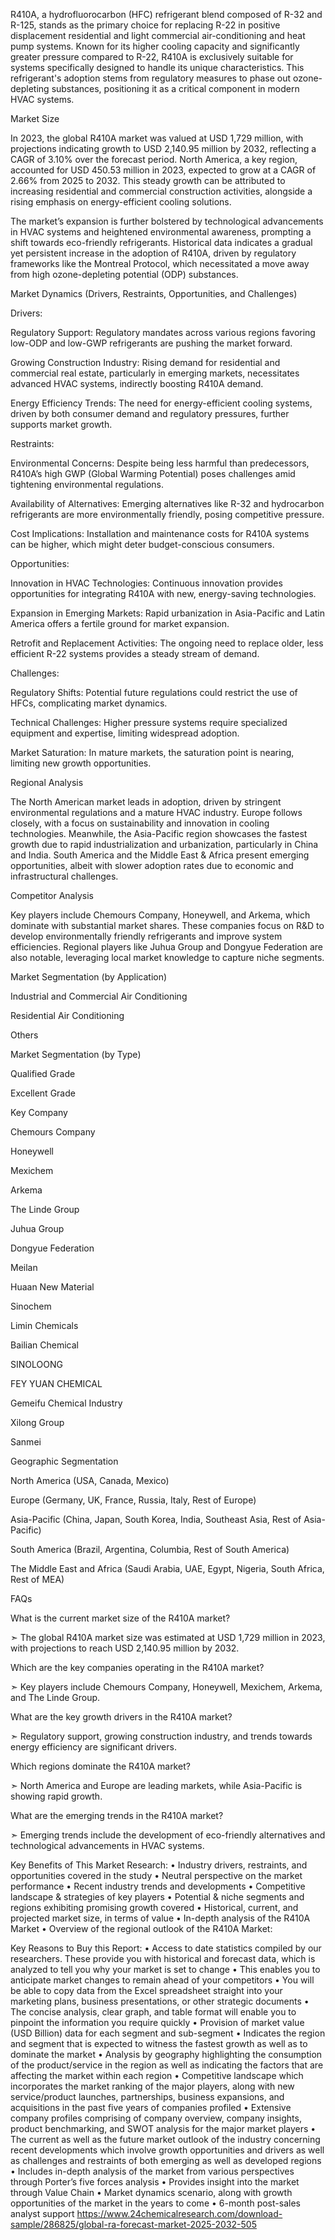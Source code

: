 R410A, a hydrofluorocarbon (HFC) refrigerant blend composed of R-32 and R-125, stands as the primary choice for replacing R-22 in positive displacement residential and light commercial air-conditioning and heat pump systems. Known for its higher cooling capacity and significantly greater pressure compared to R-22, R410A is exclusively suitable for systems specifically designed to handle its unique characteristics. This refrigerant's adoption stems from regulatory measures to phase out ozone-depleting substances, positioning it as a critical component in modern HVAC systems.

Market Size

In 2023, the global R410A market was valued at USD 1,729 million, with projections indicating growth to USD 2,140.95 million by 2032, reflecting a CAGR of 3.10% over the forecast period. North America, a key region, accounted for USD 450.53 million in 2023, expected to grow at a CAGR of 2.66% from 2025 to 2032. This steady growth can be attributed to increasing residential and commercial construction activities, alongside a rising emphasis on energy-efficient cooling solutions.

The market’s expansion is further bolstered by technological advancements in HVAC systems and heightened environmental awareness, prompting a shift towards eco-friendly refrigerants. Historical data indicates a gradual yet persistent increase in the adoption of R410A, driven by regulatory frameworks like the Montreal Protocol, which necessitated a move away from high ozone-depleting potential (ODP) substances.

Market Dynamics (Drivers, Restraints, Opportunities, and Challenges)

Drivers:

Regulatory Support: Regulatory mandates across various regions favoring low-ODP and low-GWP refrigerants are pushing the market forward.

Growing Construction Industry: Rising demand for residential and commercial real estate, particularly in emerging markets, necessitates advanced HVAC systems, indirectly boosting R410A demand.

Energy Efficiency Trends: The need for energy-efficient cooling systems, driven by both consumer demand and regulatory pressures, further supports market growth.

Restraints:

Environmental Concerns: Despite being less harmful than predecessors, R410A’s high GWP (Global Warming Potential) poses challenges amid tightening environmental regulations.

Availability of Alternatives: Emerging alternatives like R-32 and hydrocarbon refrigerants are more environmentally friendly, posing competitive pressure.

Cost Implications: Installation and maintenance costs for R410A systems can be higher, which might deter budget-conscious consumers.

Opportunities:

Innovation in HVAC Technologies: Continuous innovation provides opportunities for integrating R410A with new, energy-saving technologies.

Expansion in Emerging Markets: Rapid urbanization in Asia-Pacific and Latin America offers a fertile ground for market expansion.

Retrofit and Replacement Activities: The ongoing need to replace older, less efficient R-22 systems provides a steady stream of demand.

Challenges:

Regulatory Shifts: Potential future regulations could restrict the use of HFCs, complicating market dynamics.

Technical Challenges: Higher pressure systems require specialized equipment and expertise, limiting widespread adoption.

Market Saturation: In mature markets, the saturation point is nearing, limiting new growth opportunities.

Regional Analysis

The North American market leads in adoption, driven by stringent environmental regulations and a mature HVAC industry. Europe follows closely, with a focus on sustainability and innovation in cooling technologies. Meanwhile, the Asia-Pacific region showcases the fastest growth due to rapid industrialization and urbanization, particularly in China and India. South America and the Middle East & Africa present emerging opportunities, albeit with slower adoption rates due to economic and infrastructural challenges.

Competitor Analysis

Key players include Chemours Company, Honeywell, and Arkema, which dominate with substantial market shares. These companies focus on R&D to develop environmentally friendly refrigerants and improve system efficiencies. Regional players like Juhua Group and Dongyue Federation are also notable, leveraging local market knowledge to capture niche segments.

Market Segmentation (by Application)

Industrial and Commercial Air Conditioning

Residential Air Conditioning

Others

Market Segmentation (by Type)

Qualified Grade

Excellent Grade

Key Company

Chemours Company

Honeywell

Mexichem

Arkema

The Linde Group

Juhua Group

Dongyue Federation

Meilan

Huaan New Material

Sinochem

Limin Chemicals

Bailian Chemical

SINOLOONG

FEY YUAN CHEMICAL

Gemeifu Chemical Industry

Xilong Group

Sanmei

Geographic Segmentation

North America (USA, Canada, Mexico)

Europe (Germany, UK, France, Russia, Italy, Rest of Europe)

Asia-Pacific (China, Japan, South Korea, India, Southeast Asia, Rest of Asia-Pacific)

South America (Brazil, Argentina, Columbia, Rest of South America)

The Middle East and Africa (Saudi Arabia, UAE, Egypt, Nigeria, South Africa, Rest of MEA)

FAQs

What is the current market size of the R410A market?

➣ The global R410A market size was estimated at USD 1,729 million in 2023, with projections to reach USD 2,140.95 million by 2032.

Which are the key companies operating in the R410A market?

➣ Key players include Chemours Company, Honeywell, Mexichem, Arkema, and The Linde Group.

What are the key growth drivers in the R410A market?

➣ Regulatory support, growing construction industry, and trends towards energy efficiency are significant drivers.

Which regions dominate the R410A market?

➣ North America and Europe are leading markets, while Asia-Pacific is showing rapid growth.

What are the emerging trends in the R410A market?

➣ Emerging trends include the development of eco-friendly alternatives and technological advancements in HVAC systems.

Key Benefits of This Market Research:
• Industry drivers, restraints, and opportunities covered in the study
• Neutral perspective on the market performance
• Recent industry trends and developments
• Competitive landscape & strategies of key players
• Potential & niche segments and regions exhibiting promising growth covered
• Historical, current, and projected market size, in terms of value
• In-depth analysis of the R410A Market
• Overview of the regional outlook of the R410A Market:

Key Reasons to Buy this Report:
• Access to date statistics compiled by our researchers. These provide you with historical and forecast data, which is analyzed to tell you why your market is set to change
• This enables you to anticipate market changes to remain ahead of your competitors
• You will be able to copy data from the Excel spreadsheet straight into your marketing plans, business presentations, or other strategic documents
• The concise analysis, clear graph, and table format will enable you to pinpoint the information you require quickly
• Provision of market value (USD Billion) data for each segment and sub-segment
• Indicates the region and segment that is expected to witness the fastest growth as well as to dominate the market
• Analysis by geography highlighting the consumption of the product/service in the region as well as indicating the factors that are affecting the market within each region
• Competitive landscape which incorporates the market ranking of the major players, along with new service/product launches, partnerships, business expansions, and acquisitions in the past five years of companies profiled
• Extensive company profiles comprising of company overview, company insights, product benchmarking, and SWOT analysis for the major market players
• The current as well as the future market outlook of the industry concerning recent developments which involve growth opportunities and drivers as well as challenges and restraints of both emerging as well as developed regions
• Includes in-depth analysis of the market from various perspectives through Porter’s five forces analysis
• Provides insight into the market through Value Chain
• Market dynamics scenario, along with growth opportunities of the market in the years to come
• 6-month post-sales analyst support
https://www.24chemicalresearch.com/download-sample/286825/global-ra-forecast-market-2025-2032-505
